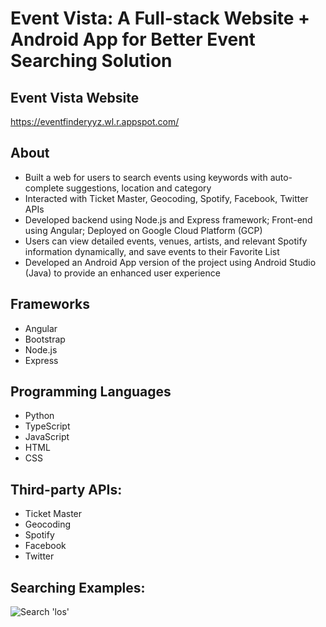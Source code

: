 # Event Vista: A Full-stack Website + Android App for Better Event Searching Solution

## Event Vista Website
https://eventfinderyyz.wl.r.appspot.com/

## About
*	Built a web for users to search events using keywords with auto-complete suggestions, location and category
*	Interacted with Ticket Master, Geocoding, Spotify, Facebook, Twitter APIs
*	Developed backend using Node.js and Express framework; Front-end using Angular; Deployed on Google Cloud Platform (GCP)
*	Users can view detailed events, venues, artists, and relevant Spotify information dynamically, and save events to their Favorite List
*	Developed an Android App version of the project using Android Studio (Java) to provide an enhanced user experience

## Frameworks
* Angular
* Bootstrap
* Node.js
* Express

## Programming Languages
* Python
* TypeScript
* JavaScript
* HTML
* CSS

## Third-party APIs:
* Ticket Master
* Geocoding
* Spotify
* Facebook
* Twitter

## Searching Examples:
![Search 'los']([http://url/to/img.png](https://github.com/yunyizyz/Event-Vista-Website/blob/ff3ad849a58a12183bc6ada717f3755dcfff5b5e/screenshots/search-los.png)https://github.com/yunyizyz/Event-Vista-Website/blob/ff3ad849a58a12183bc6ada717f3755dcfff5b5e/screenshots/search-los.png)

